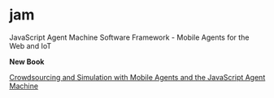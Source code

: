 # jam
JavaScript Agent Machine Software Framework - Mobile Agents for the Web and IoT

**New Book**

[Crowdsourcing and Simulation with Mobile Agents and the JavaScript Agent Machine](https://leanpub.com/jamabx)
